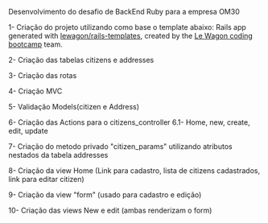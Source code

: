 Desenvolvimento do desafio de BackEnd Ruby para a empresa OM30

1- Criação do projeto utilizando como base o template abaixo: 
Rails app generated with [lewagon/rails-templates](https://github.com/lewagon/rails-templates), created by the [Le Wagon coding bootcamp](https://www.lewagon.com) team.

2- Criação das tabelas citizens e addresses

3- Criação das rotas

4- Criação MVC

5- Validação Models(citizen e Address)

6- Criação das Actions para o citizens_controller
  6.1- Home, new, create, edit, update

7- Criação do metodo privado "citizen_params" utilizando atributos nestados da tabela addresses

8- Criação da view Home (Link para cadastro, lista de citizens cadastrados, link para editar citizen)

9- Criação da view "form" (usado para cadastro e edição)

10- Criação das views New e edit (ambas renderizam o form)
